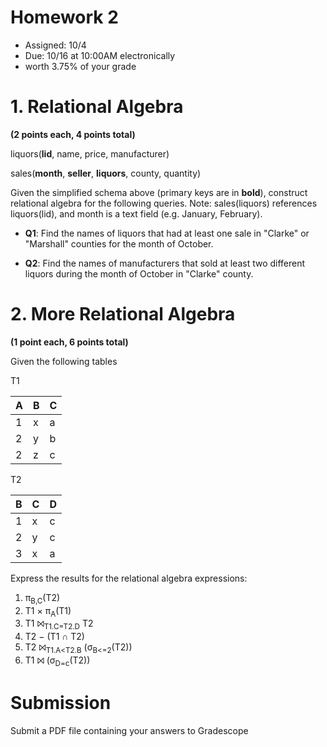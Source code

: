 # Homework 2

* Assigned: 10/4
* Due: 10/16 at 10:00AM electronically
* worth 3.75% of your grade 



# 1. Relational Algebra

**(2 points each, 4 points total)**

  liquors(**lid**, name, price, manufacturer)
  
  sales(**month**, **seller**, **liquors**, county, quantity)

Given the simplified schema above (primary keys are in **bold**), construct relational algebra for the following queries. Note: sales(liquors) references liquors(lid), and month is a text field (e.g. January, February).

* **Q1**: Find the names of liquors that had at least one sale in "Clarke" or "Marshall" counties for the month of October.

* **Q2**: Find the names of manufacturers that sold at least two different liquors during the month of October in "Clarke" county.



# 2. More Relational Algebra

**(1 point each, 6 points total)**

Given the following tables


T1

|A | B | C |  
|---|---|---|
|1 | x | a |
|2 | y | b |
|2 | z | c | 

T2

B | C | D
---|---|---
1 | x | c
2 | y | c
3 | x | a


Express the results for the relational algebra expressions:


1. π<sub>B,C</sub>(T2)
1. T1 × π<sub>A</sub>(T1)
1. T1 ⨝<sub>T1.C=T2.D</sub> T2 
1. T2 − (T1 ∩ T2)
1. T2 ⨝<sub>T1.A&lt;T2.B</sub> (σ<sub>B&lt;=2</sub>(T2))
1. T1 ⨝ (σ<sub>D=c</sub>(T2))



# Submission

Submit a PDF file containing your answers to Gradescope


